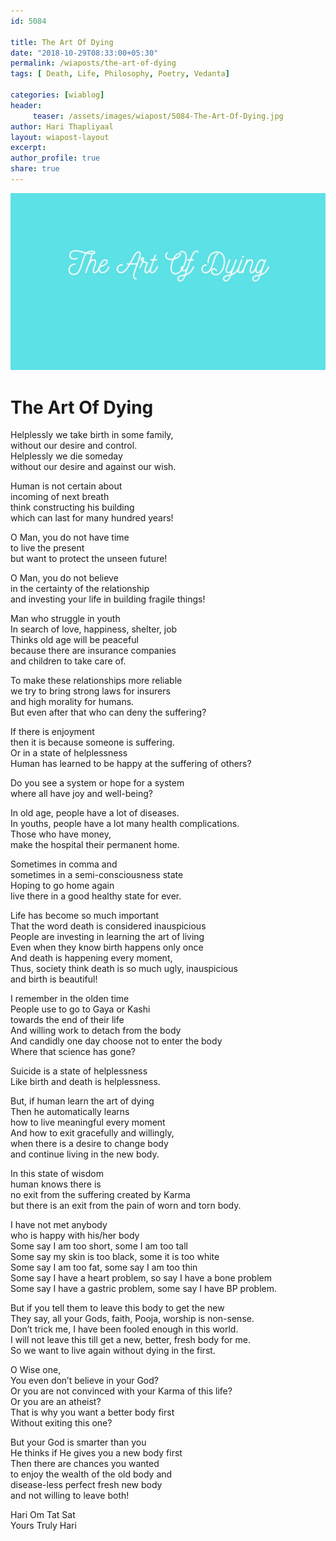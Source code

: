 ```yaml
--- 
id: 5084

title: The Art Of Dying
date: "2018-10-29T08:33:00+05:30"
permalink: /wiaposts/the-art-of-dying
tags: [ Death, Life, Philosophy, Poetry, Vedanta]    

categories: [wiablog] 
header:
     teaser: /assets/images/wiapost/5084-The-Art-Of-Dying.jpg
author: Hari Thapliyaal 
layout: wiapost-layout
excerpt:  
author_profile: true 
share: true 
---
```


![The Art Of Dying](/assets/images/wiapost/5084-The-Art-Of-Dying.jpg)     
   
# The Art Of Dying   
      
Helplessly we take birth in some family,     
without our desire and control.     
Helplessly we die someday     
without our desire and against our wish.    
    
Human is not certain about     
incoming of next breath     
think constructing his building     
which can last for many hundred years!    
    
O Man, you do not have time     
to live the present     
but want to protect the unseen future!    
    
O Man, you do not believe     
in the certainty of the relationship     
and investing your life in building fragile things!    
    
Man who struggle in youth     
In search of love, happiness, shelter, job     
Thinks old age will be peaceful     
because there are insurance companies     
and children to take care of.    
    
To make these relationships more reliable     
we try to bring strong laws for insurers     
and high morality for humans.     
But even after that who can deny the suffering?    
    
If there is enjoyment     
then it is because someone is suffering.     
Or in a state of helplessness     
Human has learned to be happy at the suffering of others?    
    
Do you see a system or hope for a system     
where all have joy and well-being?    
    
In old age, people have a lot of diseases.     
In youths, people have a lot many health complications.     
Those who have money,     
make the hospital their permanent home.    
    
Sometimes in comma and     
sometimes in a semi-consciousness state     
Hoping to go home again     
live there in a good healthy state for ever.    
    
Life has become so much important     
That the word death is considered inauspicious     
People are investing in learning the art of living     
Even when they know birth happens only once     
And death is happening every moment,     
Thus, society think death is so much ugly, inauspicious     
and birth is beautiful!    
    
I remember in the olden time     
People use to go to Gaya or Kashi     
towards the end of their life     
And willing work to detach from the body     
And candidly one day choose not to enter the body     
Where that science has gone?    
    
Suicide is a state of helplessness     
Like birth and death is helplessness.    
    
But, if human learn the art of dying     
Then he automatically learns     
how to live meaningful every moment     
And how to exit gracefully and willingly,     
when there is a desire to change body     
and continue living in the new body.    
    
In this state of wisdom     
human knows there is     
no exit from the suffering created by Karma     
but there is an exit from the pain of worn and torn body.    
    
I have not met anybody     
who is happy with his/her body     
Some say I am too short, some I am too tall     
Some say my skin is too black, some it is too white     
Some say I am too fat, some say I am too thin     
Some say I have a heart problem, so say I have a bone problem     
Some say I have a gastric problem, some say I have BP problem.    
    
But if you tell them to leave this body to get the new     
They say, all your Gods, faith, Pooja, worship is non-sense.     
Don’t trick me, I have been fooled enough in this world.     
I will not leave this till get a new, better, fresh body for me.     
So we want to live again without dying in the first.    
    
O Wise one,     
You even don’t believe in your God?     
Or you are not convinced with your Karma of this life?     
Or you are an atheist?     
That is why you want a better body first     
Without exiting this one?    
    
But your God is smarter than you     
He thinks if He gives you a new body first     
Then there are chances you wanted     
to enjoy the wealth of the old body and     
disease-less perfect fresh new body     
and not willing to leave both!    
    
Hari Om Tat Sat     
Yours Truly Hari    

